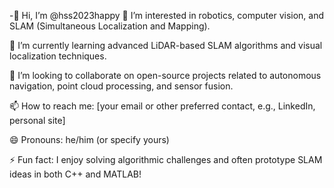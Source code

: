 
-👋 Hi, I’m @hss2023happy
👀 I’m interested in robotics, computer vision, and SLAM (Simultaneous Localization and Mapping).

🌱 I’m currently learning advanced LiDAR-based SLAM algorithms and visual localization techniques.

💞️ I’m looking to collaborate on open-source projects related to autonomous navigation, point cloud processing, and sensor fusion.

📫 How to reach me: [your email or other preferred contact, e.g., LinkedIn, personal site]

😄 Pronouns: he/him (or specify yours)

⚡ Fun fact: I enjoy solving algorithmic challenges and often prototype SLAM ideas in both C++ and MATLAB!
<!---
hss2023happy/hss2023happy is a ✨ special ✨ repository because its `README.md` (this file) appears on your GitHub profile.
You can click the Preview link to take a look at your changes.
--->

